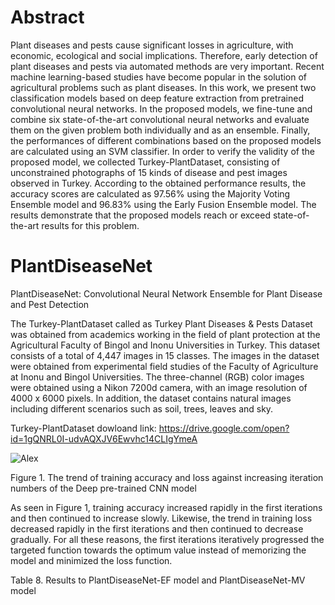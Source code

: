 # Abstract
Plant diseases and pests cause significant losses in agriculture, with economic, ecological and social implications. Therefore, early detection of plant diseases and pests via automated methods are very important. Recent machine learning-based studies have become popular in the solution of agricultural problems such as plant diseases. In this work, we present two classification models based on deep feature extraction from pretrained convolutional neural networks. In the proposed models, we fine-tune and combine six state-of-the-art convolutional neural networks and evaluate them on the given problem both individually and as an ensemble. Finally, the performances of different combinations based on the proposed models are calculated using an SVM classifier. In order to verify the validity of the proposed model, we collected Turkey-PlantDataset, consisting of unconstrained photographs of 15 kinds of disease and pest images observed in Turkey. According to the obtained performance results, the accuracy scores are calculated as 97.56% using the Majority Voting Ensemble model and 96.83% using the Early Fusion Ensemble model. The results demonstrate that the proposed models reach or exceed state-of-the-art results for this problem. 


# PlantDiseaseNet
PlantDiseaseNet: Convolutional Neural Network Ensemble for  Plant Disease and Pest Detection

The Turkey-PlantDataset called as Turkey Plant Diseases & Pests Dataset was obtained from academics working in the field of plant protection at the Agricultural Faculty of Bingol and Inonu Universities in Turkey. This dataset consists of a total of 4,447 images in 15 classes. The images in the dataset were obtained from experimental field studies of the Faculty of Agriculture at Inonu and Bingol Universities. The three-channel (RGB) color images were obtained using a Nikon 7200d camera, with an image resolution of 4000 x 6000 pixels. In addition, the dataset contains natural images including different scenarios such as soil, trees, leaves and sky. 

Turkey-PlantDataset dowloand link: https://drive.google.com/open?id=1gQNRL0I-udvAQXJV6Ewvhc14CLIgYmeA


![Alex](https://encrypted-tbn1.gstatic.com/images?q=tbn:ANd9GcQm_5f3CAKzVEgNO6PVvm3zTRI4eLrqh4gw0iRwx496wllsCWRVtw)

Figure 1. The trend of training accuracy and loss against increasing iteration numbers of the Deep pre-trained CNN model


As seen in Figure 1, training accuracy increased rapidly in the first iterations and then continued to increase slowly. Likewise, the trend in training loss decreased rapidly in the first iterations and then continued to decrease gradually. For all these reasons, the first iterations iteratively progressed the targeted function towards the optimum value instead of memorizing the model and minimized the loss function.


Table 8. Results to PlantDiseaseNet-EF model and PlantDiseaseNet-MV model



